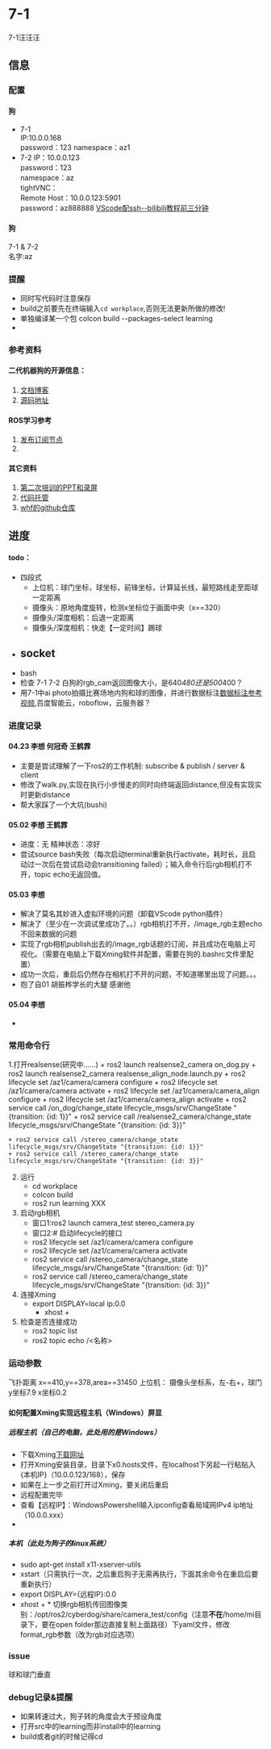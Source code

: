 # 7-1
7-1汪汪汪

## 信息
### 配置
#### 狗
+ 7-1  
    IP:10.0.0.168  
    password：123
    namespace：az1
+ 7-2
    IP：10.0.0.123  
    password：123   
    namespace：az  
    tightVNC：  
        Remote Host：10.0.0.123:5901  
        password：az888888 
[VScode配ssh--bilibili教程前三分钟](https://www.bilibili.com/video/BV1Ld4y1M7EV/?share_source=copy_web&vd_source=b987eb909065c989d772c8c7a783e243)

#### 狗
7-1 & 7-2  
名字:az 
### 提醒
+ 同时写代码时注意保存
+ build之前要先在终端输入`cd workplace`,否则无法更新所做的修改!
+ 单独编译某一个包 colcon build --packages-select learning
+
### 参考资料
#### 二代机器狗的开源信息：
1. [文档博客](https://miroboticslab.github.io/blogs/#/)
2. [源码地址](https://github.com/MiRoboticsLab/cyberdog_ws)

#### ROS学习参考
1. [发布订阅节点](https://blog.csdn.net/qq_38649880/article/details/104423203)
2. 
#### 其它资料
1. [第二次培训的PPT和录屏](https://cloud.tsinghua.edu.cn/d/9aefef66ac9542a6944d/)
2. [代码托管](https://git.tsinghua.edu.cn/cyberdog_competition/2024)
3. [whf的github仓库](https://github.com/HeFeiW/cyberdog_az)
## 进度
#### todo：
+ 四段式  
    - 上位机：球门坐标，球坐标，前锋坐标，计算延长线，最短路线走至距球一定距离
    - 摄像头：原地角度旋转，检测x坐标位于画面中央（x==320）
    - 摄像头/深度相机：后退一定距离
    - 摄像头/深度相机：快走【一定时间】踢球
+ socket  
    - 
+ bash
+ 检查 7-1 7-2 白狗的rgb_cam返回图像大小，是640*480还是500*400？
+ 用7-1中ai photo拍摄比赛场地内狗和球的图像，并进行数据标注[数据标注参考视频](https://www.bilibili.com/video/BV1234y137Mt/?share_source=copy_web&vd_source=255f48a582c856914da3baa72f8c394a),百度智能云，roboflow，云服务器？
### 进度记录
#### 04.23 李想 何冠奇 王鹤霏
+ 主要是尝试理解了一下ros2的工作机制: subscribe & publish / server & client
+ 修改了walk.py,实现在执行小步慢走的同时向终端返回distance,但没有实现实时更新distance
+ 帮大家踩了一个大坑(bushi)
#### 05.02 李想 王鹤霏
+ 进度：无 精神状态：凉好
+ 尝试source bash失败（每次启动terminal重新执行activate，耗时长，且启动过一次后在尝试启动会transitioning failed）；输入命令行后rgb相机打不开，topic echo无返回值。
#### 05.03 李想
+ 解决了莫名其妙进入虚拟环境的问题（卸载VScode python插件）
+ 解决了（至少在一次调试里成功了。。）rgb相机打不开，/image_rgb主题echo不回来数据的问题
+ 实现了rgb相机publish出去的/image_rgb话题的订阅，并且成功在电脑上可视化。（需要在电脑上下载Xming软件并配置，需要在狗的.bashrc文件里配置）
+ 成功一次后，重启后仍然存在相机打不开的问题，不知道哪里出现了问题。。。
+ 抱了自01 胡振桦学长的大腿 感谢他
#### 05.04 李想
+ 
### 常用命令行
<!-- 1. 打开相机： 
    + ros2 launch realsense2_camera on_dog.py
    + ros2 lifecycle set /camera/camera configure
    + ros2 lifecycle set /camera/camera activate -->
1.打开realsense(研究中......)
    + ros2 launch realsense2_camera on_dog.py
    + ros2 launch realsense2_camera realsense_align_node.launch.py
    + ros2 lifecycle set /az1/camera/camera configure
    + ros2 lifecycle set /az1/camera/camera activate
    + ros2 lifecycle set /az1/camera/camera_align configure
    + ros2 lifecycle set /az1/camera/camera_align activate
    + ros2 service call /on_dog/change_state lifecycle_msgs/srv/ChangeState "{transition: {id: 1}}"
    + ros2 service call /realsense2_camera/change_state lifecycle_msgs/srv/ChangeState "{transition: {id: 3}}"

    + ros2 service call /stereo_camera/change_state lifecycle_msgs/srv/ChangeState "{transition: {id: 1}}"
    + ros2 service call /stereo_camera/change_state lifecycle_msgs/srv/ChangeState "{transition: {id: 3}}"

2. 运行
    + cd workplace
    + colcon build
    + ros2 run learning XXX
3. 启动rgb相机
    + 窗口1:ros2 launch camera_test stereo_camera.py
    + 窗口2:# 启动lifecycle的接口
    + ros2 lifecycle set /az1/camera/camera configure 
    + ros2 lifecycle set /az1/camera/camera activate 
    + ros2 service call /stereo_camera/change_state lifecycle_msgs/srv/ChangeState "{transition: {id: 1}}" 
    + ros2 service call /stereo_camera/change_state lifecycle_msgs/srv/ChangeState "{transition: {id: 3}}"
4. 连接Xming
    + export DISPLAY=local ip:0.0
        + xhost +
5. 检查是否连接成功
    + ros2 topic list
    + ros2 topic echo /<名称>
### 运动参数
飞扑距离
x==410,y==378,area==31450
上位机：
摄像头坐标系，左-右+，球门y坐标7.9 x坐标0.2

#### 如何配置Xming实现远程主机（Windows）屏显
##### 远程主机（自己的电脑，此处用的是Windows）
+ 下载Xming[下载网址](https://sourceforge.net/projects/xming/?source=typ_redirect)
+ 打开Xming安装目录，目录下x0.hosts文件，在localhost下另起一行粘贴入{本机IP}（10.0.0.123/168），保存
+ 如果在上一步之前打开过Xming，要关闭后重启
+ 远程配置完毕
+ 查看【远程IP】：WindowsPowershell输入ipconfig查看局域网IPv4 ip地址（10.0.0.xxx）
+ 
##### 本机（此处为狗子的linux系统）  
+ sudo apt-get install x11-xserver-utils
+ xstart（只需执行一次，之后重启狗子无需再执行，下面其余命令在重启后要重新执行）
+ export DISPLAY={远程IP}:0.0
+ xhost +
\* 切换rgb相机传回图像类别：/opt/ros2/cyberdog/share/camera_test/config（注意**不在**/home/mi目录下，要在open folder那边直接复制上面路径）下yaml文件，修改format_rgb参数（改为rgb对应选项）

### issue
球和球门垂直


### debug记录&提醒
+ 如果转速过大，狗子转的角度会大于预设角度
+ 打开src中的learning而非install中的learning
+ build或者git的时候记得cd

